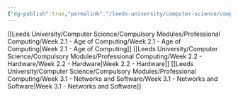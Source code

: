 ```yaml
---
{"dg-publish":true,"permalink":"/leeds-university/computer-science/compulsory-modules/professional-computing/professional-computing/","tags":["Mandatory-Module"]}
---
```


[[Leeds University/Computer Science/Compulsory Modules/Professional Computing/Week 2.1 - Age of Computing/Week 2.1 - Age of Computing\|Week 2.1 - Age of Computing]]
[[Leeds University/Computer Science/Compulsory Modules/Professional Computing/Week 2.2 - Hardware/Week 2.2 - Hardware\|Week 2.2 - Hardware]]
[[Leeds University/Computer Science/Compulsory Modules/Professional Computing/Week 3.1 - Networks and Software/Week 3.1 - Networks and Software\|Week 3.1 - Networks and Software]]
